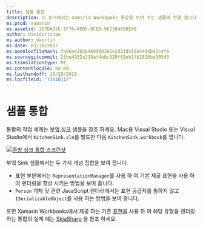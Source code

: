 ```yaml
---
title: 샘플 통합
description: 이 문서에서는 Xamarin Workbooks 통합을 보여 주는 샘플에 연결 합니다. 연결 된 샘플은 표현 렌더링 및 SkiaSharp 사용 됩니다.
ms.prod: xamarin
ms.assetid: 327DAD2E-1F76-4EB5-BCD0-9E7384D99E48
author: davidortinau
ms.author: daortin
ms.date: 03/30/2017
ms.openlocfilehash: fa66ee2b2b469900381e2d31dc5dec49eb42c4f6
ms.sourcegitcommit: 2fbe4932a319af4ebc829f65eb1fb1816ba305d3
ms.translationtype: MT
ms.contentlocale: ko-KR
ms.lasthandoff: 10/29/2019
ms.locfileid: "73018117"
---
```

# <a name="sample-integrations"></a>샘플 통합

통합의 작업 예제는 [부엌 싱크][KitchenSink] 샘플을 참조 하세요. Mac용 Visual Studio 또는 Visual Studio에서 `KitchenSink.sln`를 빌드한 다음 `KitchenSink.workbook`를 엽니다.

[![주방 싱크 통합 스크린샷](samples-images/kitchensinkintegrationscreenshot.png)](samples-images/kitchensinkintegrationscreenshot.png#lightbox)

부엌 Sink 샘플에서는 두 가지 개념 집합을 보여 줍니다.

* 표현 부분에서는 `RepresentationManager`를 사용 하 여 기본 제공 표현을 사용 하 여 렌더링을 향상 시키는 방법을 보여 줍니다.
* `Person` 개체 및 관련 JavaScript 렌더러에서는 표현 공급자를 통하지 않고 `ISerializableObject`를 사용 하는 방법을 보여 줍니다.

또한 Xamarin Workbooks에서 제공 하는 기존 [표현을](~/tools/workbooks/sdk/representations.md) 사용 하 여 해당 유형을 렌더링 하는 통합의 실제 예는 [SkiaSharp][skiasharp] 을 참조 하세요.

[KitchenSink]: https://github.com/xamarin/Workbooks/tree/master/SDK/Samples/KitchenSink
[skiasharp]: https://github.com/mono/SkiaSharp/tree/master/source/SkiaSharp.Workbooks
